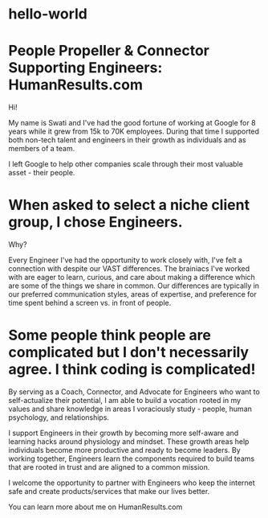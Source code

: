 # hello-world
People Propeller & Connector Supporting Engineers:  HumanResults.com 
=======
Hi!  

My name is Swati and I've had the good fortune of working at Google for 8 years while it grew from 15k to 70K employees.  During that time I supported both non-tech talent and engineers in their growth as individuals and as members of a team.

I left Google to help other companies scale through their most valuable asset - their people.

When asked to select a niche client group, I chose Engineers.
======
Why?  

Every Engineer I've had the opportunity to work closely with, I've felt a connection with despite our VAST differences.  The brainiacs I've worked with are eager to learn, curious, and care about making a difference which are some of the things we share in common.  Our differences are typically in our preferred communication styles, areas of expertise, and preference for time spent behind a screen vs. in front of people.

Some people think people are complicated but I don't necessarily agree.  I think coding is complicated! 
=====
By serving as a Coach, Connector, and Advocate for Engineers who want to self-actualize their potential, I am able to build a vocation rooted in my values and share knowledge in areas I voraciously study - people, human psychology, and relationships.  

I support Engineers in their growth by becoming more self-aware and learning hacks around physiology and mindset.  These growth areas help individuals become more productive and ready to become leaders. By working together, Engineers learn the components required to build teams that are rooted in trust and are aligned to a common mission.   

I welcome the opportunity to partner with Engineers who keep the internet safe and create products/services that make our lives better.  

You can learn more about me on HumanResults.com
